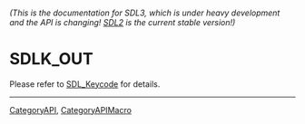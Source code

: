 ###### (This is the documentation for SDL3, which is under heavy development and the API is changing! [SDL2](https://wiki.libsdl.org/SDL2/) is the current stable version!)
# SDLK_OUT

Please refer to [SDL_Keycode](SDL_Keycode) for details.

----
[CategoryAPI](CategoryAPI), [CategoryAPIMacro](CategoryAPIMacro)

